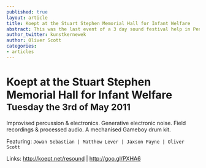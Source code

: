 ```yaml
---
published: true
layout: article
title: Koept at the Stuart Stephen Memorial Hall for Infant Welfare
abstract: This was the last event of a 3 day sound festival help in Penryn called Resound Falmouth.
author_twitter: kunstkernewek
author: Oliver Scott
categories:
- articles
---
```


# Koept at the Stuart Stephen Memorial Hall for Infant Welfare <small>Tuesday the 3rd of May 2011</small>

Improvised percussion & electronics.
Generative electronic noise. 
Field recordings & processed audio.
A mechanised Gameboy drum kit. 

Featuring: `Jowan Sebastian | Matthew Lever | Jaxson Payne | Oliver Scott`

Links: http://koept.net/resound | http://goo.gl/PXHA6
